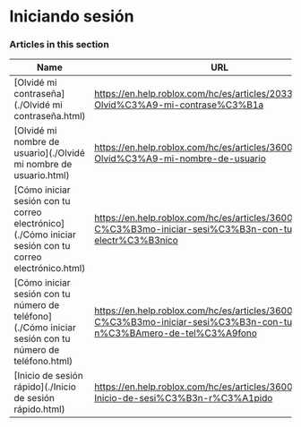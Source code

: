 # Iniciando sesión  
### Articles in this section
Name|URL
-|-
[Olvidé mi contraseña](./Olvidé mi contraseña.html) |https://en.help.roblox.com/hc/es/articles/203313070-Olvid%C3%A9-mi-contrase%C3%B1a
[Olvidé mi nombre de usuario](./Olvidé mi nombre de usuario.html) |https://en.help.roblox.com/hc/es/articles/360028719931-Olvid%C3%A9-mi-nombre-de-usuario
[Cómo iniciar sesión con tu correo electrónico](./Cómo iniciar sesión con tu correo electrónico.html) |https://en.help.roblox.com/hc/es/articles/360000495826-C%C3%B3mo-iniciar-sesi%C3%B3n-con-tu-correo-electr%C3%B3nico
[Cómo iniciar sesión con tu número de teléfono](./Cómo iniciar sesión con tu número de teléfono.html) |https://en.help.roblox.com/hc/es/articles/360031771371-C%C3%B3mo-iniciar-sesi%C3%B3n-con-tu-n%C3%BAmero-de-tel%C3%A9fono
[Inicio de sesión rápido](./Inicio de sesión rápido.html) |https://en.help.roblox.com/hc/es/articles/360056582012-Inicio-de-sesi%C3%B3n-r%C3%A1pido